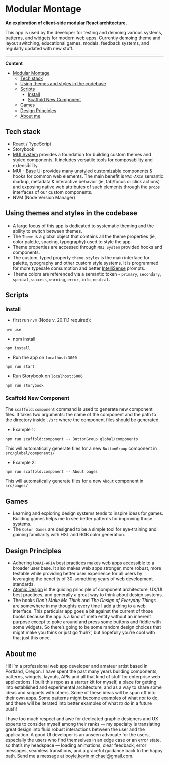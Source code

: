 # Modular Montage
**An exploration of client-side modular React architecture.**

This app is used by the developer for testing and demoing various systems, patterns, and widgets for modern web apps.  Currently demoing theme and layout switching, educational games, modals, feedback systems, and regularly updated with new stuff.

-------------------

**Content**

- [Modular Montage](#modular-montage)
  - [Tech stack](#tech-stack)
  - [Using themes and styles in the codebase](#using-themes-and-styles-in-the-codebase)
  - [Scripts](#scripts)
    - [Install](#install)
    - [Scaffold New Component](#scaffold-new-component)
  - [Games](#games)
  - [Design Principles](#design-principles)
  - [About me](#about-me)

## Tech stack
- React / TypeScript
- Storybook
- [MUI System](https://mui.com/system/getting-started/) provides a foundation for building custom themes and styled components.  It includes versatile tools for composability and extensibility.
- [MUI - Base UI](https://mui.com/base-ui/getting-started/) provides many unstyled customizable components & hooks for common web elements. The main benefit is `WAI-ARIA` semantic markup, metadata & interactive behavior (ie, tab/focus or click actions) and exposing native web attributes of such elements through the  `props` interfaces of our custom components.
- NVM (Node Version Manager)

## Using themes and styles in the codebase
- A large focus of this app is dedicated to systematic theming and the ability to switch between themes.
- The `Theme` is a global object that contains all the theme properties (ie, color palette, spacing, typography) used to style the app.
- Theme properties are accessed through `MUI System` provided hooks and components.
- The custom, typed property `theme.styles`  is the main interface for palette, typography and other custom style systems.  It is programmed for more typesafe consumption and better [IntelliSense](https://code.visualstudio.com/docs/languages/typescript#_intellisense) prompts.
- Theme colors are referenced via a semantic token - `primary`, `secondary`, `special`, `success`, `warning`, `error`, `info`, `neutral`.

## Scripts
### Install
- first run `nvm` (Node v. 20.11.1 required):
```
nvm use
```
- npm install
```
npm install
```
- Run the app on `localhost:3000`
```
npm run start
```
- Run Storybook on `localhost:6006`
```
npm run storybook
```

### Scaffold New Component
The `scaffold:component` command is used to generate new component files. It takes two arguments: the name of the component and the path to the directory inside `./src` where the component files should be generated.

- Example 1:
```
npm run scaffold:component -- ButtonGroup global/components
```
This will automatically generate files for a new `ButtonGroup` component in `src/global/components/` 

- Example 2:
``` 
npm run scaffold:component -- About pages
```
This will automatically generate files for a new `About` component in `src/pages/` 


## Games
- Learning and exploring design systems tends to inspire ideas for games.  Building games helps me to see better patterns for improving those systems.  
- The `Color Games` are designed to be a simple tool for eye-training and gaining familiarity with HSL and RGB color generation. 


## Design Principles
- Adhering to`WAI-ARIA` best practices makes web apps accessible to a broader user base.  It also makes web apps stronger, more robust, more testable while providing better user experience for all users by leveraging the benefits of 30-something years of web development standards.  
- [Atomic Design](https://atomicdesign.bradfrost.com/)  is the guiding principle of component architecture, UX/UI best practices, and generally a great way to think about design systems.
- The books _Don’t Make Me Think_ and _The Design of Everyday Things_ are somewhere in my thoughts every time I add a thing to a web interface.  This particular app goes a bit against the current of those books because the app is a kind of meta entity without an inherent purpose except to poke around and press some buttons and fiddle with some widgets. So there’s going to be some random design choices that might make you think or just go ‘huh?’, but hopefully you’re cool with that just this once.

## About me
Hi! I’m a professional web app developer and amateur artist based in Portland, Oregon.  I have spent the past many years building components, patterns, widgets, layouts, APIs and all that kind of stuff for enterprise web applications.  I built this repo as a starter kit for myself, a place for getting into established and experimental architecture, and as a way to share some ideas and snippets with others.  Some of these ideas will be spun off into their own apps.  Some patterns might become examples of what _not_ to do, and these will be iterated into better examples of what _to do_ in a future push!

I have too much respect and awe for dedicated graphic designers and UX experts to consider myself among their ranks — my specialty is translating great design into fluid robust interactions between the user and the application.  A good UI developer is an unseen advocate for the users, especially the users who find themselves in an edge case or an error state, so that’s my headspace — loading animations, clear feedback, error messages, seamless transitions, and a graceful guidance back to the happy path.  Send me a message at boyle.kevin.michael@gmail.com.
